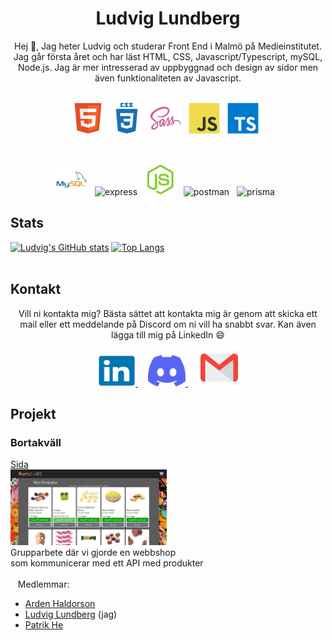 
<h1 align="center">Ludvig Lundberg</h1>

<div align="center">Hej 👋, Jag heter Ludvig och studerar Front End i Malmö på Medieinstitutet. Jag går första året och har läst HTML, CSS, Javascript/Typescript, mySQL, Node.js. Jag är mer intresserad av uppbyggnad och design av sidor men även funktionaliteten av Javascript. </div>
<br>
<div align="center">

  <img src="https://github.com/devicons/devicon/blob/master/icons/html5/html5-original.svg" title="HTML5" alt="HTML" width="50" height="50"/>&nbsp;&nbsp;
  <img src="https://github.com/devicons/devicon/blob/master/icons/css3/css3-plain-wordmark.svg"  title="CSS3" alt="CSS" width="50" height="50"/>&nbsp;&nbsp;
  <img src="https://github.com/devicons/devicon/blob/master/icons/sass/sass-original.svg"  title="SASS" alt="SASS" width="50" height="50"/>&nbsp;&nbsp;
  <img src="https://github.com/devicons/devicon/blob/master/icons/javascript/javascript-original.svg" title="JavaScript" alt="JavaScript" width="50" height="50"/>&nbsp;&nbsp;
  <img src="https://github.com/devicons/devicon/blob/master/icons/typescript/typescript-original.svg"  title="Typescript" alt="Typescript" width="50" height="50"/>&nbsp;&nbsp;
  
  <br>
  
  <img src="https://github.com/devicons/devicon/blob/master/icons/mysql/mysql-original-wordmark.svg" title="MySQL"  alt="MySQL" width="50" height="50"/>&nbsp;&nbsp;
  <img src="https://skillicons.dev/icons?i=express" title="express" alt="express"/>&nbsp;&nbsp;
  <img src="https://github.com/devicons/devicon/blob/master/icons/nodejs/nodejs-original.svg" title="NodeJS" alt="NodeJS" width="50" height="50"/>&nbsp;&nbsp;
  <img src="https://skillicons.dev/icons?i=postman" title="postman" alt="postman"/>&nbsp;&nbsp;
  <img src="https://skillicons.dev/icons?i=prisma" title="prisma" alt="prisma"/>&nbsp;&nbsp;
  
</div>

## Stats
[![Ludvig's GitHub stats](https://github-readme-stats.vercel.app/api?username=Ludvig-Lundberg)](https://github.com/anuraghazra/github-readme-stats)
[![Top Langs](https://github-readme-stats.vercel.app/api/top-langs/?username=Ludvig-Lundberg&layout=compact)](https://github.com/anuraghazra/github-readme-stats)
<br> <br>

## Kontakt
<p align="center" width="50%">Vill ni kontakta mig? Bästa sättet att kontakta mig är genom att skicka ett mail eller ett meddelande på Discord om ni vill ha snabbt svar. Kan även lägga till mig på LinkedIn 😄</p>

<div align="center">
    <span>
        <a href="https://www.linkedin.com/in/ludvig-lundberg-174b02220">
          <img src="https://github.com/devicons/devicon/blob/master/icons/linkedin/linkedin-original.svg" width="60" height="50" alt="linkedin">
        </a>
    </span>
    &nbsp;&nbsp;&nbsp;
    <span>
        <a href="https://discord.com/users/266907981013057537">
          <img src="https://github.com/Ludvig-Lundberg/Ludvig-Lundberg/blob/main/images/discord-mark-blue.png" width="60" height="50" alt="discord">
        </a>
    </span>
    &nbsp;&nbsp;&nbsp;&nbsp;
    <span>
        <a href="mailto:ickeskola@gmail.com">
          <img src="https://github.com/Ludvig-Lundberg/Ludvig-Lundberg/blob/main/images/gmail.png" width="60" height="60" alt="maila mig">
        </a>
    </span>
</div>




## Projekt
<!--
| Bortakväll | Barbershop |
| ---------- | ---------- |
| <a href="https://gentle-dusk-abe4a9.netlify.app/">Sida<br><img src="https://github.com/Ludvig-Lundberg/Ludvig-Lundberg/blob/main/images/bortakvall.JPG" alt="bortakväll" title="bortakväll" width="250" heigt="250"></a><br>Grupparbete där vi gjorde en webbshop <br>som kommunicerar med ett API med produkter<br>&nbsp;&nbsp;&nbsp;Medlemmar:<br><ul><li><a href="https://github.com/arden-rh">Arden Haldorson</a></li><li><a href="https://github.com/Ludvig-Lundberg">Ludvig Lundberg</a> (jag)</li><li><a href="https://github.com/Patr1khe">Patrik He</a></li></ul> | -->


<div align="left" width="20%">
        <h3>Bortakväll</h3>
        <a href="https://gentle-dusk-abe4a9.netlify.app/">
            Sida
            <br>
            <img src="https://github.com/Ludvig-Lundberg/Ludvig-Lundberg/blob/main/images/bortakvall.JPG" alt="bortakväll" title="bortakväll" width="250" heigt="250">
        </a>
        <div>Grupparbete där vi gjorde en webbshop <br>som kommunicerar med ett API med produkter</div>
        <br>
        <div>&nbsp;&nbsp;&nbsp;Medlemmar:<br>
            <ul>
                <li><a href="https://github.com/arden-rh">Arden Haldorson</a></li>
                <li><a href="https://github.com/Ludvig-Lundberg">Ludvig Lundberg</a> (jag)</li>
                <li><a href="https://github.com/Patr1khe">Patrik He</a></li>
            </ul>
        </div>
    </span>
</div>





<!--
**Ludvig-Lundberg/Ludvig-Lundberg** is a ✨ _special_ ✨ repository because its `README.md` (this file) appears on your GitHub profile.

Here are some ideas to get you started:

- 🔭 I’m currently working on ...
- 🌱 I’m currently learning ...
- 👯 I’m looking to collaborate on ...
- 🤔 I’m looking for help with ...
- 💬 Ask me about ...
- 📫 How to reach me: ...
- 😄 Pronouns: ...
- ⚡ Fun fact: ...
-->
